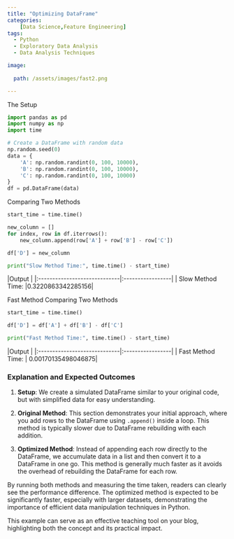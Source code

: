 ```yaml
---
title: "Optimizing DataFrame"
categories:
    [Data Science,Feature Engineering]
tags:
  - Python
  - Exploratory Data Analysis
  - Data Analysis Techniques

image:
 
  path: /assets/images/fast2.png

---
```

The Setup
```python
import pandas as pd
import numpy as np
import time

# Create a DataFrame with random data
np.random.seed(0)
data = {
    'A': np.random.randint(0, 100, 10000),
    'B': np.random.randint(0, 100, 10000),
    'C': np.random.randint(0, 100, 10000)
}
df = pd.DataFrame(data)
```

Comparing Two Methods
```python
start_time = time.time()

new_column = []
for index, row in df.iterrows():
    new_column.append(row['A'] + row['B'] - row['C'])

df['D'] = new_column

print("Slow Method Time:", time.time() - start_time)

```

|Output                        | 
|:-----------------------------|:-----------------|
| Slow Method Time:            |0.3220863342285156| 




Fast Method
Comparing Two Methods
```python
start_time = time.time()

df['D'] = df['A'] + df['B'] - df['C']

print("Fast Method Time:", time.time() - start_time)


```



|Output                        | 
|:-----------------------------|:-----------------|
| Fast Method Time:            | 0.00170135498046875| 



### Explanation and Expected Outcomes

1. **Setup**: We create a simulated DataFrame similar to your original code, but with simplified data for easy understanding.

2. **Original Method**: This section demonstrates your initial approach, where you add rows to the DataFrame using `.append()` inside a loop. This method is typically slower due to DataFrame rebuilding with each addition.

3. **Optimized Method**: Instead of appending each row directly to the DataFrame, we accumulate data in a list and then convert it to a DataFrame in one go. This method is generally much faster as it avoids the overhead of rebuilding the DataFrame for each row.

By running both methods and measuring the time taken, readers can clearly see the performance difference. The optimized method is expected to be significantly faster, especially with larger datasets, demonstrating the importance of efficient data manipulation techniques in Python.

This example can serve as an effective teaching tool on your blog, highlighting both the concept and its practical impact.

